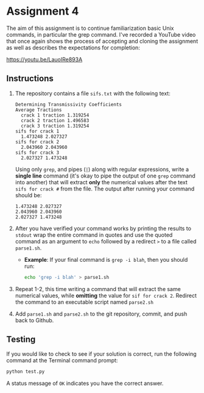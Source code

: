 # Assignment 4

The aim of this assignment is to continue familiarization basic Unix commands, in particular the grep command. I've recorded a YouTube video that once again shows the process of accepting and cloning the assignment as well as describes the expectations for completion:

https://youtu.be/LauoIRe893A

## Instructions

 1. The repository contains a file `sifs.txt` with the following text:

        Determining Transmissivity Coefficients  
        Average Tractions
          crack 1 traction 1.319254
          crack 2 traction 1.496583
          crack 3 traction 1.319254
        sifs for crack 1
          1.473248 2.027327
        sifs for crack 2
          2.043960 2.043960
        sifs for crack 3
          2.027327 1.473248
    
    Using only `grep`, and pipes (`|`) along with regular expressions, write a **single line** command (it's okay to pipe the output of one `grep` command into another) that will extract **only** the numerical values after the text `sifs for crack #` from the file. The output after running your command should be:

        1.473248 2.027327
        2.043960 2.043960
        2.027327 1.473248

 1. After you have verified your command works by printing the results to `stdout` wrap the entire command in quotes and use the quoted command as an argument to `echo` followed by a redirect `>` to a file called `parse1.sh`.

    - **Example**: If your final command is `grep -i blah`, then you should run:

        ```bash
        echo 'grep -i blah' > parse1.sh
        ```
 1. Repeat 1-2, this time writing a command that will extract the same numerical values, while **omitting** the value for `sif for crack 2`.  Redirect the command to an executable script named `parse2.sh`

 1. Add `parse1.sh` and `parse2.sh` to the git repository, commit, and push back to Github.

 ## Testing

If you would like to check to see if your solution is correct, run the following command at the Terminal command prompt:

```bash
python test.py
```


A status message of `OK` indicates you have the correct answer. 
